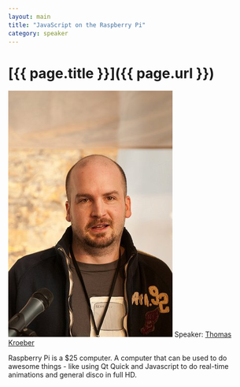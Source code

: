 ```yaml
---
layout: main
title: "JavaScript on the Raspberry Pi"
category: speaker
---
```


# [{{ page.title }}]({{ page.url }})

<a href="http://www.cellcortex.com"><img src="/images/thomas-kroeber.jpeg" class="speaker" alt="Thomas Kroeber"></a>
Speaker: <a href="http://www.cellcortex.com">Thomas Kroeber</a>

Raspberry Pi is a $25 computer. A computer that can be used to do awesome things - like using Qt Quick and Javascript to do real-time animations and general disco in full HD. 
